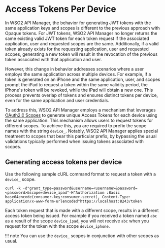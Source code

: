 # Access Tokens Per Device

In WSO2 API Manager, the behavior for generating JWT tokens with the same application keys and scopes is different to the previous approach with Opaque tokens. For JWT tokens, WSO2 API Manager no longer returns the same existing valid JWT token for each token request if the associated application, user and requested scopes are the same. Additionally, if a valid token already exists for the requesting application, user and requested scopes, generating a new token will result in the revocation of the previous token associated with that application and user.

However, this change in behavior addresses scenarios where a user employs the same application across multiple devices. For example, if a token is generated on an iPhone and the same application, user, and scopes prompt the iPad to request a token within the same validity period, the iPhone's token will be revoked, while the iPad will obtain a new one. This process prevents overlap of tokens and ensures distinct tokens per device, even for the same application and user credentials.

To address this, WSO2 API Manager employs a mechanism that leverages [OAuth2.0 Scopes]({{base_path}}/design/api-security/oauth2/oauth2-scopes/fine-grained-access-control-with-oauth-scopes/#fine-grained-access-control-with-oauth-scopes) to generate unique Access Tokens for each device using the same application. This mechanism allows users to request tokens for different scopes. To achieve this, you are required to prefix the scope names with the string `device_`. Notably, WSO2 API Manager applies special treatment to scopes that bear this particular prefix, by bypassing the usual validations typically performed when issuing tokens associated with scopes.


## Generating access tokens per device

Use the following sample cURL command format to request a token with a `device_` scope.

```
curl -k -d"grant_type=password&username=<username>&password=<password>&scope=device_ipad"-H"Authorization :Basic base64encode(consumer-key:consumer-secret), Content-Type: application/x-www-form-urlencoded"https://localhost:8243/token
```

Each token request that is made with a different scope, results in a different access token being issued. For example if you received a token named `abc` as a result of the scope `device_ipad`, you will not receive `abc` when you request for the token with the scope `device_iphone`. 

!!! note
    You can use the `device_` scopes in conjunction with other scopes as usual.
